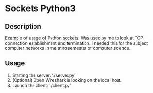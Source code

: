 # Sockets Python3

## Description

Example of usage of Python sockets.
Was used by me to look at TCP connection establishment and termination.
I needed this for the subject computer networks in the third semester of computer science.

## Usage

1. Starting the server: './server.py'
2. (Optional) Open Wireshark is looking on the local host.
3. Launch the client: './client.py'
